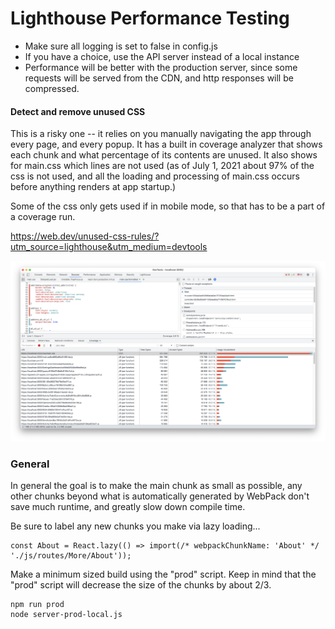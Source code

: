 # Lighthouse Performance Testing
* Make sure all logging is set to false in config.js
* If you have a choice, use the API server instead of a local instance
* Performance will be better with the production server, since some requests will be served from
the CDN, and http responses will be compressed.

#### Detect and remove unused CSS

This is a risky one -- it relies on you manually navigating the app through every page,
and every popup.  It has a built in coverage analyzer that shows each chunk
and what percentage of its contents are unused.  It also shows for main.css which lines are not used (as of July 1, 2021 about 97% of the css is not used, and all the loading and processing of main.css occurs before anything renders at app startup.)

Some of the css only gets used if in mobile mode, so that has to be a part of a coverage run.

https://web.dev/unused-css-rules/?utm_source=lighthouse&utm_medium=devtools

![ScreenPrint](../images/CssCoverageAnalysis.png)



### General 


In general the goal is to make the main chunk as small as possible, any other chunks beyond what is
automatically generated by WebPack don't save much runtime, and greatly slow down compile time.

Be sure to label any new chunks you make via lazy loading...
```
const About = React.lazy(() => import(/* webpackChunkName: 'About' */ './js/routes/More/About'));
```
Make a minimum sized build using the "prod" script.  Keep in mind that the "prod" script will
decrease the size of the chunks by about 2/3.

```
npm run prod
node server-prod-local.js
```

